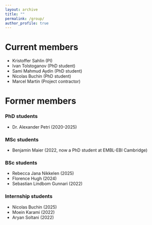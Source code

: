 ```yaml
---
layout: archive
title: ""
permalink: /group/
author_profile: true
---
```


# Current members

- Kristoffer Sahlin (PI)
- Ivan Tolstoganov (PhD student)
- Sami Mahmud Aydin (PhD student)
- Nicolas Buchin (PhD student)
- Marcel Martin (Project contractor)


# Former members

### PhD students

- Dr. Alexander Petri (2020-2025)

### MSc students

- Benjamin Maier (2022, now a PhD student at EMBL-EBI Cambridge)

### BSc students

- Rebecca Jana Nikkelen (2025)
- Florence Hugh (2024)
- Sebastian Lindbom Gunnari (2022)

### Internship students

- Nicolas Buchin (2025)
- Moein Karami (2022)
- Aryan Soltani (2022)

<!-- <img align="left" width="15%" src="http://sahlingroup.github.io/files/Benjamin2.png">  -->
